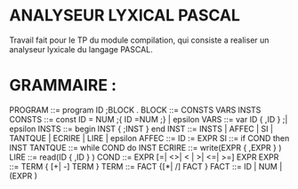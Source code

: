 # ANALYSEUR LYXICAL PASCAL
 Travail fait pour le TP du module compilation, qui consiste a realiser un analyseur lyxicale du langage PASCAL. 

# GRAMMAIRE :
PROGRAM ::= program ID ;BLOCK .
BLOCK   ::= CONSTS VARS INSTS 
CONSTS  ::= const ID = NUM ;{ ID =NUM ;} | epsilon 
VARS    ::= var ID { ,ID } ;| epsilon
INSTS   ::= begin INST { ;INST } end
INST    ::= INSTS | AFFEC | SI | TANTQUE | ECRIRE | LIRE | epsilon 
AFFEC   ::= ID := EXPR 
SI      ::= if COND then INST 
TANTQUE ::= while COND do INST 
ECRIRE  ::= write(EXPR { ,EXPR } ) 
LIRE    ::= read(ID { ,ID } )
COND    ::= EXPR [=| <>| < | >| <=| >=] EXPR
EXPR    ::= TERM { [+| -] TERM } 
TERM    ::= FACT {[*| /] FACT }
FACT    ::= ID | NUM | (EXPR )
